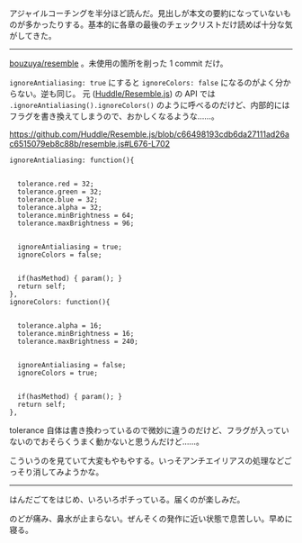 アジャイルコーチングを半分ほど読んだ。見出しが本文の要約になっていないものが多かったりする。基本的に各章の最後のチェックリストだけ読めば十分な気がしてきた。

-----

[bouzuya/resemble][] 。未使用の箇所を削った 1 commit だけ。

`ignoreAntialiasing: true` にすると `ignoreColors: false` になるのがよく分からない。逆も同じ。 元 ([Huddle/Resemble.js][]) の API では `.ignoreAntialiasing().ignoreColors()` のように呼べるのだけど、内部的にはフラグを書き換えてしまうので、おかしくなるような……。

https://github.com/Huddle/Resemble.js/blob/c66498193cdb6da27111ad26ac6515079eb8c88b/resemble.js#L676-L702

```
ignoreAntialiasing: function(){


  tolerance.red = 32;
  tolerance.green = 32;
  tolerance.blue = 32;
  tolerance.alpha = 32;
  tolerance.minBrightness = 64;
  tolerance.maxBrightness = 96;


  ignoreAntialiasing = true;
  ignoreColors = false;


  if(hasMethod) { param(); }
  return self;
},
ignoreColors: function(){


  tolerance.alpha = 16;
  tolerance.minBrightness = 16;
  tolerance.maxBrightness = 240;


  ignoreAntialiasing = false;
  ignoreColors = true;


  if(hasMethod) { param(); }
  return self;
},
```

tolerance 自体は書き換わっているので微妙に違うのだけど、フラグが入っていないのでおそらくうまく動かないと思うんだけど……。

こういうのを見ていて大変もやもやする。いっそアンチエイリアスの処理などごっそり消してみようかな。

-----

はんだごてをはじめ、いろいろポチっている。届くのが楽しみだ。

のどが痛み、鼻水が止まらない。ぜんそくの発作に近い状態で息苦しい。早めに寝る。

[bouzuya/resemble]: https://github.com/bouzuya/resemble
[Huddle/Resemble.js]: https://github.com/Huddle/Resemble.js
